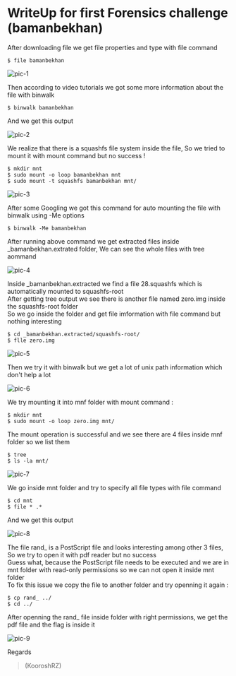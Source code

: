# WriteUp for first Forensics challenge (bamanbekhan) 

After downloading file we get file properties and type with file command
```
$ file bamanbekhan  
```


![pic-1](http://164.132.117.34/bamanbekhan/1.JPG)  

Then according to video tutorials we got some more information about the file with binwalk
```
$ binwalk bamanbekhan
```

And we get this output

![pic-2](http://164.132.117.34/bamanbekhan/2.JPG)

We realize that there is a squashfs file system inside the file, So we tried to mount it with mount command but no success !

```
$ mkdir mnt  
$ sudo mount -o loop bamanbekhan mnt  
$ sudo mount -t squashfs bamanbekhan mnt/
```

![pic-3](http://164.132.117.34/bamanbekhan/3.JPG)

 After some Googling we got this command for auto mounting the file with binwalk using -Me options
 
 ```
 $ binwalk -Me bamanbekhan
 ```

After running above command we get extracted files inside _bamanbekhan.extrated folder, We can see the whole files with tree aommand

![pic-4](http://164.132.117.34/bamanbekhan/4.JPG)

Inside _bamanbekhan.extracted we find a file 28.squashfs which is automatically mounted to squashfs-root\
After getting tree output we see there is another file named zero.img inside the squashfs-root folder\
So we go inside the folder and get file imformation with file command but nothing interesting

```
$ cd _bamanbekhan.extracted/squashfs-root/  
$ flle zero.img
```

![pic-5](http://164.132.117.34/bamanbekhan/5.JPG)

Then we try it with binwalk but we get a lot of unix path information which don't help a lot

![pic-6](http://164.132.117.34/bamanbekhan/6.JPG)

We try mounting it into mnf folder with mount command :

```
$ mkdir mnt  
$ sudo mount -o loop zero.img mnt/
```
The mount operation is successful and we see there are 4 files inside mnf folder so we list them

```
$ tree
$ ls -la mnt/
```

![pic-7](http://164.132.117.34/bamanbekhan/7.JPG)

We go inside mnt folder and try to specify all file types with file command

```
$ cd mnt
$ file * .*
```

And we get this output

![pic-8](http://164.132.117.34/bamanbekhan/8.JPG)

The file rand_ is a PostScript file and looks interesting among other 3 files, So we try to open it with pdf reader but no success\
Guess what, because the PostScript file needs to be executed and we are in mnt folder with read-only permissions so we can not open it inside mnt folder\
To fix this issue we copy the file to another folder and try openning it again :

```
$ cp rand_ ../  
$ cd ../
```

After openning the rand_ file inside folder with right permissions, we get the pdf file and the flag is inside it

![pic-9](http://164.132.117.34/bamanbekhan/9.png)

Regards
> (KooroshRZ)
